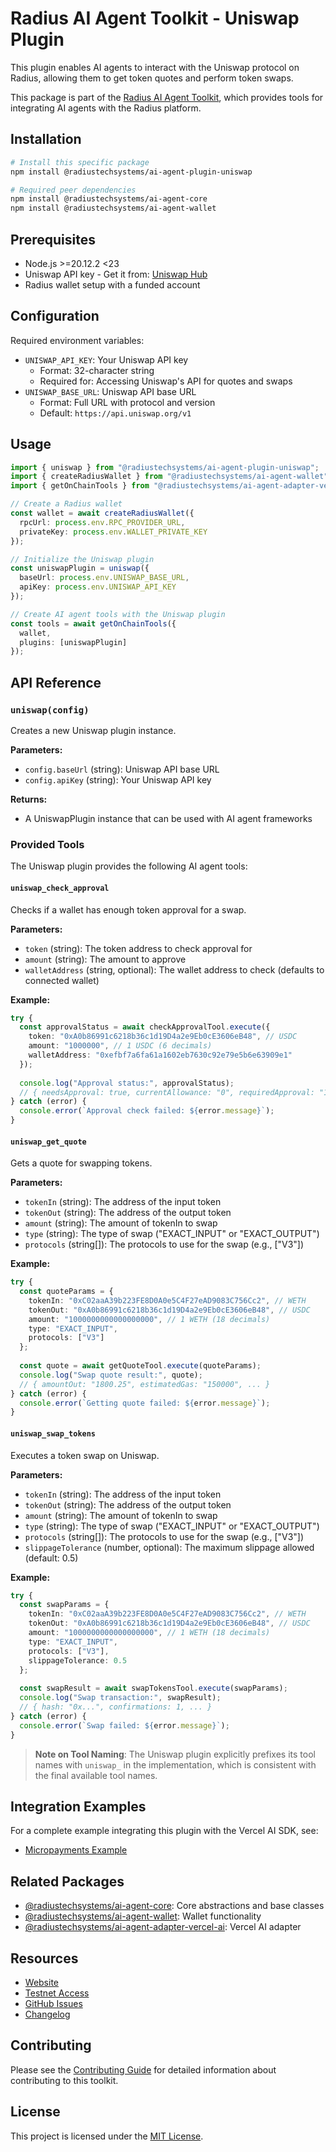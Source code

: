 # Radius AI Agent Toolkit - Uniswap Plugin

This plugin enables AI agents to interact with the Uniswap protocol on Radius, allowing them to get token quotes and perform token swaps.

This package is part of the [Radius AI Agent Toolkit](https://github.com/radiustechsystems/ai-agent-toolkit), which provides tools for integrating AI agents with the Radius platform.

## Installation

```bash
# Install this specific package
npm install @radiustechsystems/ai-agent-plugin-uniswap

# Required peer dependencies
npm install @radiustechsystems/ai-agent-core
npm install @radiustechsystems/ai-agent-wallet
```

## Prerequisites

- Node.js >=20.12.2 <23
- Uniswap API key - Get it from: [Uniswap Hub](https://hub.uniswap.org/)
- Radius wallet setup with a funded account

## Configuration

Required environment variables:

- `UNISWAP_API_KEY`: Your Uniswap API key
  - Format: 32-character string
  - Required for: Accessing Uniswap's API for quotes and swaps
- `UNISWAP_BASE_URL`: Uniswap API base URL
  - Format: Full URL with protocol and version
  - Default: `https://api.uniswap.org/v1`

## Usage

```typescript
import { uniswap } from "@radiustechsystems/ai-agent-plugin-uniswap";
import { createRadiusWallet } from "@radiustechsystems/ai-agent-wallet";
import { getOnChainTools } from "@radiustechsystems/ai-agent-adapter-vercel-ai";

// Create a Radius wallet
const wallet = await createRadiusWallet({
  rpcUrl: process.env.RPC_PROVIDER_URL,
  privateKey: process.env.WALLET_PRIVATE_KEY
});

// Initialize the Uniswap plugin
const uniswapPlugin = uniswap({
  baseUrl: process.env.UNISWAP_BASE_URL,
  apiKey: process.env.UNISWAP_API_KEY
});

// Create AI agent tools with the Uniswap plugin
const tools = await getOnChainTools({
  wallet,
  plugins: [uniswapPlugin]
});
```

## API Reference

### `uniswap(config)`

Creates a new Uniswap plugin instance.

**Parameters:**

- `config.baseUrl` (string): Uniswap API base URL
- `config.apiKey` (string): Your Uniswap API key

**Returns:**

- A UniswapPlugin instance that can be used with AI agent frameworks

### Provided Tools

The Uniswap plugin provides the following AI agent tools:

#### `uniswap_check_approval`

Checks if a wallet has enough token approval for a swap.

**Parameters:**

- `token` (string): The token address to check approval for
- `amount` (string): The amount to approve
- `walletAddress` (string, optional): The wallet address to check (defaults to connected wallet)

**Example:**

```typescript
try {
  const approvalStatus = await checkApprovalTool.execute({
    token: "0xA0b86991c6218b36c1d19D4a2e9Eb0cE3606eB48", // USDC
    amount: "1000000", // 1 USDC (6 decimals)
    walletAddress: "0xefbf7a6fa61a1602eb7630c92e79e5b6e63909e1"
  });
  
  console.log("Approval status:", approvalStatus);
  // { needsApproval: true, currentAllowance: "0", requiredApproval: "1000000" }
} catch (error) {
  console.error(`Approval check failed: ${error.message}`);
}
```

#### `uniswap_get_quote`

Gets a quote for swapping tokens.

**Parameters:**

- `tokenIn` (string): The address of the input token
- `tokenOut` (string): The address of the output token
- `amount` (string): The amount of tokenIn to swap
- `type` (string): The type of swap ("EXACT_INPUT" or "EXACT_OUTPUT")
- `protocols` (string[]): The protocols to use for the swap (e.g., ["V3"])

**Example:**

```typescript
try {
  const quoteParams = {
    tokenIn: "0xC02aaA39b223FE8D0A0e5C4F27eAD9083C756Cc2", // WETH
    tokenOut: "0xA0b86991c6218b36c1d19D4a2e9Eb0cE3606eB48", // USDC
    amount: "1000000000000000000", // 1 WETH (18 decimals)
    type: "EXACT_INPUT",
    protocols: ["V3"]
  };
  
  const quote = await getQuoteTool.execute(quoteParams);
  console.log("Swap quote result:", quote);
  // { amountOut: "1800.25", estimatedGas: "150000", ... }
} catch (error) {
  console.error(`Getting quote failed: ${error.message}`);
}
```

#### `uniswap_swap_tokens`

Executes a token swap on Uniswap.

**Parameters:**

- `tokenIn` (string): The address of the input token
- `tokenOut` (string): The address of the output token
- `amount` (string): The amount of tokenIn to swap
- `type` (string): The type of swap ("EXACT_INPUT" or "EXACT_OUTPUT")
- `protocols` (string[]): The protocols to use for the swap (e.g., ["V3"])
- `slippageTolerance` (number, optional): The maximum slippage allowed (default: 0.5)

**Example:**

```typescript
try {
  const swapParams = {
    tokenIn: "0xC02aaA39b223FE8D0A0e5C4F27eAD9083C756Cc2", // WETH
    tokenOut: "0xA0b86991c6218b36c1d19D4a2e9Eb0cE3606eB48", // USDC
    amount: "1000000000000000000", // 1 WETH (18 decimals)
    type: "EXACT_INPUT",
    protocols: ["V3"],
    slippageTolerance: 0.5
  };
  
  const swapResult = await swapTokensTool.execute(swapParams);
  console.log("Swap transaction:", swapResult);
  // { hash: "0x...", confirmations: 1, ... }
} catch (error) {
  console.error(`Swap failed: ${error.message}`);
}
```

> **Note on Tool Naming**: The Uniswap plugin explicitly prefixes its tool names with `uniswap_` in the implementation, which is consistent with the final available tool names.

## Integration Examples

For a complete example integrating this plugin with the Vercel AI SDK, see:

- [Micropayments Example](https://github.com/radiustechsystems/ai-agent-toolkit/tree/main/typescript/examples/micropayments/vercel-ai)

## Related Packages

- [@radiustechsystems/ai-agent-core](https://github.com/radiustechsystems/ai-agent-toolkit/tree/main/typescript/packages/core): Core abstractions and base classes
- [@radiustechsystems/ai-agent-wallet](https://github.com/radiustechsystems/ai-agent-toolkit/tree/main/typescript/packages/wallets): Wallet functionality
- [@radiustechsystems/ai-agent-adapter-vercel-ai](https://github.com/radiustechsystems/ai-agent-toolkit/tree/main/typescript/packages/adapters/vercel-ai): Vercel AI adapter

## Resources

- [Website](https://radiustech.xyz/)
- [Testnet Access](https://docs.radiustech.xyz/radius-testnet-access)
- [GitHub Issues](https://github.com/radiustechsystems/ai-agent-toolkit/issues)
- [Changelog](https://github.com/radiustechsystems/ai-agent-toolkit/blob/main/CHANGELOG.md)

## Contributing

Please see the [Contributing Guide](https://github.com/radiustechsystems/ai-agent-toolkit/blob/main/CONTRIBUTING.md) for detailed information about contributing to this toolkit.

## License

This project is licensed under the [MIT License](https://github.com/radiustechsystems/ai-agent-toolkit/blob/main/LICENSE).
